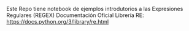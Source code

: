 Este Repo tiene notebook de ejemplos introdutorios a las Expresiones Regulares (REGEX)
Documentación Oficial Librería RE: https://docs.python.org/3/library/re.html
